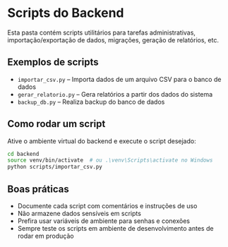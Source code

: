 # Scripts do Backend

Esta pasta contém scripts utilitários para tarefas administrativas, importação/exportação de dados, migrações, geração de relatórios, etc.

## Exemplos de scripts
- `importar_csv.py` – Importa dados de um arquivo CSV para o banco de dados
- `gerar_relatorio.py` – Gera relatórios a partir dos dados do sistema
- `backup_db.py` – Realiza backup do banco de dados

## Como rodar um script

Ative o ambiente virtual do backend e execute o script desejado:

```bash
cd backend
source venv/bin/activate  # ou .\venv\Scripts\activate no Windows
python scripts/importar_csv.py
```

## Boas práticas
- Documente cada script com comentários e instruções de uso
- Não armazene dados sensíveis em scripts
- Prefira usar variáveis de ambiente para senhas e conexões
- Sempre teste os scripts em ambiente de desenvolvimento antes de rodar em produção 